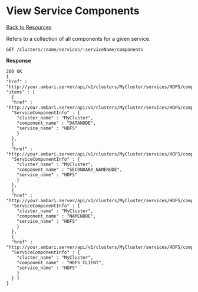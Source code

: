 View Service Components
=====

[Back to Resources](index.md#resources)

Refers to a collection of all components for a given service.

    GET /clusters/:name/services/:serviceName/components

**Response**

    200 OK
    {
    "href" : "http://your.ambari.server/api/v1/clusters/MyCluster/services/HDFS/components",
    "items" : [
      {
      "href" : "http://your.ambari.server/api/v1/clusters/MyCluster/services/HDFS/components/DATANODE",
      "ServiceComponentInfo" : {
        "cluster_name" : "MyCluster",
        "component_name" : "DATANODE",
        "service_name" : "HDFS"
        }
      },
      {
      "href" : "http://your.ambari.server/api/v1/clusters/MyCluster/services/HDFS/components/SECONDARY_NAMENODE",
      "ServiceComponentInfo" : {
        "cluster_name" : "MyCluster",
        "component_name" : "SECONDARY_NAMENODE",
        "service_name" : "HDFS"
        }
      },
      {
      "href" : "http://your.ambari.server/api/v1/clusters/MyCluster/services/HDFS/components/NAMENODE",
      "ServiceComponentInfo" : {
        "cluster_name" : "MyCluster",
        "component_name" : "NAMENODE",
        "service_name" : "HDFS"
        }
      },
      {
      "href" : "http://your.ambari.server/api/v1/clusters/MyCluster/services/HDFS/components/HDFS_CLIENT",
      "ServiceComponentInfo" : {
        "cluster_name" : "MyCluster",
        "component_name" : "HDFS_CLIENT",
        "service_name" : "HDFS"
        }
      } ]
    }
